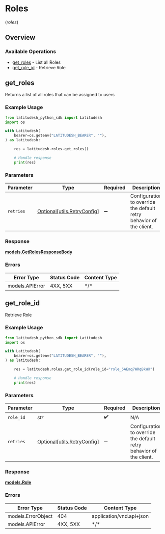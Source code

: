# Roles
(*roles*)

## Overview

### Available Operations

* [get_roles](#get_roles) - List all Roles
* [get_role_id](#get_role_id) - Retrieve Role

## get_roles

Returns a list of all roles that can be assigned to users


### Example Usage

```python
from latitudesh_python_sdk import Latitudesh
import os

with Latitudesh(
    bearer=os.getenv("LATITUDESH_BEARER", ""),
) as latitudesh:

    res = latitudesh.roles.get_roles()

    # Handle response
    print(res)

```

### Parameters

| Parameter                                                           | Type                                                                | Required                                                            | Description                                                         |
| ------------------------------------------------------------------- | ------------------------------------------------------------------- | ------------------------------------------------------------------- | ------------------------------------------------------------------- |
| `retries`                                                           | [Optional[utils.RetryConfig]](../../models/utils/retryconfig.md)    | :heavy_minus_sign:                                                  | Configuration to override the default retry behavior of the client. |

### Response

**[models.GetRolesResponseBody](../../models/getrolesresponsebody.md)**

### Errors

| Error Type      | Status Code     | Content Type    |
| --------------- | --------------- | --------------- |
| models.APIError | 4XX, 5XX        | \*/\*           |

## get_role_id

Retrieve Role

### Example Usage

```python
from latitudesh_python_sdk import Latitudesh
import os

with Latitudesh(
    bearer=os.getenv("LATITUDESH_BEARER", ""),
) as latitudesh:

    res = latitudesh.roles.get_role_id(role_id="role_5AEmq7WRqBkWX")

    # Handle response
    print(res)

```

### Parameters

| Parameter                                                           | Type                                                                | Required                                                            | Description                                                         |
| ------------------------------------------------------------------- | ------------------------------------------------------------------- | ------------------------------------------------------------------- | ------------------------------------------------------------------- |
| `role_id`                                                           | *str*                                                               | :heavy_check_mark:                                                  | N/A                                                                 |
| `retries`                                                           | [Optional[utils.RetryConfig]](../../models/utils/retryconfig.md)    | :heavy_minus_sign:                                                  | Configuration to override the default retry behavior of the client. |

### Response

**[models.Role](../../models/role.md)**

### Errors

| Error Type               | Status Code              | Content Type             |
| ------------------------ | ------------------------ | ------------------------ |
| models.ErrorObject       | 404                      | application/vnd.api+json |
| models.APIError          | 4XX, 5XX                 | \*/\*                    |